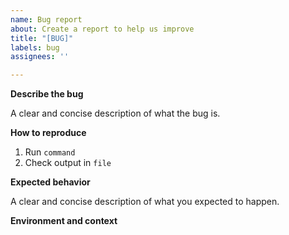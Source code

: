 ```yaml
---
name: Bug report
about: Create a report to help us improve
title: "[BUG]"
labels: bug
assignees: ''

---
```


**Describe the bug**

A clear and concise description of what the bug is.

**How to reproduce**

1. Run `command`
2. Check output in `file`

**Expected behavior**

A clear and concise description of what you expected to happen.

**Environment and context**

